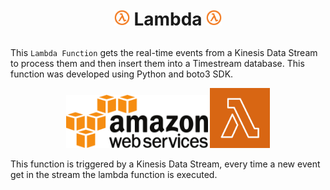 # <p align="center"> <img src="assets/imgs/lambda_logo.png" width="5%"/> **Lambda** <img src="assets/imgs/lambda_logo.png" width="5%"/> </p>

This `Lambda Function` gets the real-time events from a Kinesis Data Stream to process them and then insert them into a Timestream database. This function was developed using Python and boto3 SDK.

<p align="center">
    <img src="assets/imgs/aws_logo.png" width="45%"/>
    <img src="assets/imgs/lambda_big_logo.png" width="19%"/>
</p>

This function is triggered by a Kinesis Data Stream, every time a new event get in the stream the lambda function is executed.